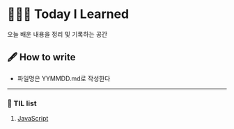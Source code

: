 # 👨🏽‍💻 Today I Learned

오늘 배운 내용을 정리 및 기록하는 공간

## 🖋 How to write

- 파일명은 YYMMDD.md로 작성한다

---

### 📌 TIL list
 1. [JavaScript](https://github.com/lightixxx/TIL/blob/master/JavaScript/JavaScript.md)
